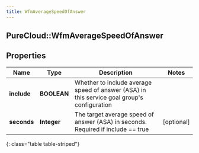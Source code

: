 ```yaml
---
title: WfmAverageSpeedOfAnswer
---
```

## PureCloud::WfmAverageSpeedOfAnswer

## Properties

|Name | Type | Description | Notes|
|------------ | ------------- | ------------- | -------------|
| **include** | **BOOLEAN** | Whether to include average speed of answer (ASA) in this service goal group&#39;s configuration | |
| **seconds** | **Integer** | The target average speed of answer (ASA) in seconds. Required if include == true | [optional] |
{: class="table table-striped"}


